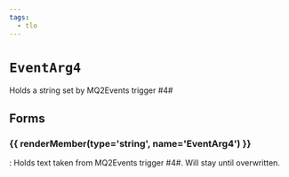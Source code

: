 ```yaml
---
tags:
  - tlo
---
```

# `EventArg4`

<!--tlo-desc-start-->
Holds a string set by MQ2Events trigger #4#
<!--tlo-desc-end-->

## Forms
<!--tlo-forms-start-->
### {{ renderMember(type='string', name='EventArg4') }}

:   Holds text taken from MQ2Events trigger #4#. Will stay until overwritten.

<!--tlo-forms-end-->

<!--tlo-linkrefs-start-->
[string]: ../macroquest/reference/data-types/datatype-string.md
<!--tlo-linkrefs-end-->